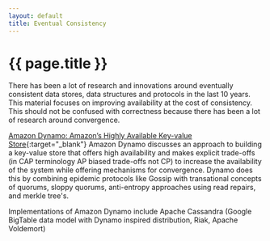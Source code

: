 ```yaml
---
layout: default
title: Eventual Consistency
---
```


# {{ page.title }}

There has been a lot of research and innovations around eventually consistent data stores, data structures and protocols in the last 10 years. This material focuses on improving availability at the cost of consistency. This should not be confused with correctness because there has been a lot of research around convergence.

[Amazon Dynamo: Amazon’s Highly Available Key-value Store](http://www.allthingsdistributed.com/files/amazon-dynamo-sosp2007.pdf){:target="_blank"}
Amazon Dynamo discusses an approach to building a key-value store that offers high availability and makes explicit trade-offs (in CAP terminology AP biased trade-offs not CP) to increase the availability of the system while offering mechanisms for convergence. Dynamo does this by combining epidemic protocols like Gossip with transational concepts of quorums, sloppy quorums, anti-entropy approaches using read repairs, and merkle tree's.

Implementations of Amazon Dynamo include Apache Cassandra (Google BigTable data model with Dynamo inspired distribution, Riak, Apache Voldemort) 